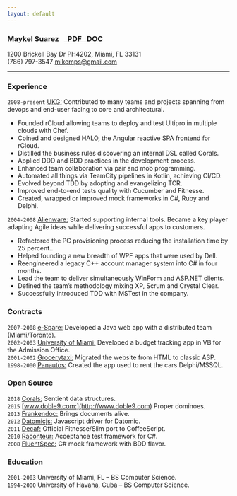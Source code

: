 ```yaml
---
layout: default
---
```


<h3> 
    Maykel Suarez &nbsp;
    <a href="/resume_msuarz.pdf" class="btn btn-small"> <i class="icon-download">&nbsp;</i> PDF </a>
    <a href="/resume_msuarz.doc" class="btn btn-small"> <i class="icon-download">&nbsp;</i> DOC </a>
</h3>

1200 Brickell Bay Dr PH4202, Miami, FL 33131  
(786) 797-3547 mikemps@gmail.com    

***

### Experience
`2008-present` [UKG:](http://www.ukg.com) Contributed to many teams and projects spanning from devops and end-user facing to core and architectural.

*	Founded rCloud allowing teams to deploy and test Ultipro in multiple clouds with Chef.
*	Coined and designed HALO, the Angular reactive SPA frontend for rCloud.
*	Distilled the business rules discovering an internal DSL called Corals.
*	Applied DDD and BDD practices in the development process.
*	Enhanced team collaboration via pair and mob programming.
*	Automated all things via TeamCity pipelines in Kotlin, achieving CI/CD.
*	Evolved beyond TDD by adopting and evangelizing TCR.
*	Improved end-to-end tests quality with Cucumber and Fitnesse.
*	Created, wrapped or improved mock frameworks in C#, Ruby and Delphi.

`2004-2008`	[Alienware:](http://www.alienware.com) Started supporting internal tools. Became a key player adapting Agile ideas while delivering successful apps to customers.

*	Refactored the PC provisioning process reducing the installation time by 25 percent..
*	Helped founding a new breadth of WPF apps that were used by Dell.
*	Reengineered a legacy C++ account manager system into C# in four months.
*	Lead the team to deliver simultaneously WinForm and ASP.NET clients.
*	Defined the team’s methodology mixing XP, Scrum and Crystal Clear.
*	Successfully introduced TDD with MSTest in the company.

### Contracts

`2007-2008`	[e-Spare:](http://www.e-spare.ca) Developed a Java web app with a distributed team (Miami/Toronto).    
`2002-2003`	[University of Miami:](http://www.miami.edu) Developed a budget tracking app in VB for the Admission Office.    
`2001-2002`	[Grocerytaxi:](http://www.grocerytaxi.com) Migrated the website from HTML to classic ASP.  
`1998-2000`	[Panautos:](http://www.cuba.cu/turismo/panatrans/panautos.htm) Created the app used to rent the cars Delphi/MSSQL.  

### Open Source

`2018` [Corals:](https://github.com/limadelic/corals) Sentient data structures.  
`2015` [www.doble9.com:](http://www.doble9.com) Proper dominoes.  
`2013` [Frankendoc:](https://github.com/limadelic/frankendoc) Brings documents alive.  
`2012` [Datomicjs:](https://github.com/limadelic/datomicjs) Javascript driver for Datomic.  
`2011` [Decaf:](https://github.com/limadelic/decaf) Official Fitnesse/Slim port to CoffeeScript.  
`2010` [Raconteur:](http://raconteur.github.com/) Acceptance test framework for C#.  
`2008` [FluentSpec:](http://fluentspec.codeplex.com/) C# mock framework with BDD flavor.  

### Education

`2001-2003`	University of Miami, FL – BS Computer Science.  
`1994-2000`	University of Havana, Cuba – BS Computer Science.  